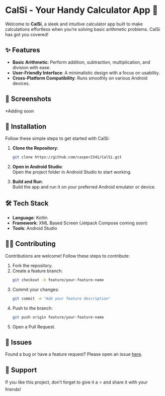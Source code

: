# CalSi - Your Handy Calculator App 🫮

Welcome to **CalSi**, a sleek and intuitive calculator app built to make calculations effortless when you’re solving basic arithmetic problems. CalSi has got you covered!

## ✨ Features

- **Basic Arithmetic**: Perform addition, subtraction, multiplication, and division with ease.  
- **User-Friendly Interface**: A minimalistic design with a focus on usability.  
- **Cross-Platform Compatibility**: Runs smoothly on various Android devices.  

## 📱 Screenshots

*Adding soon

## 🚀 Installation

Follow these simple steps to get started with CalSi:  

1. **Clone the Repository**:  
   ```bash  
   git clone https://github.com/casper2341/CalSi.git  
   ```  

2. **Open in Android Studio**:  
   Open the project folder in Android Studio to start working.  

3. **Build and Run**:  
   Build the app and run it on your preferred Android emulator or device.  

## 🛠️ Tech Stack

- **Language**: Kotlin  
- **Framework**: XML Based Screen (Jetpack Compose coming soon) 
- **Tools**: Android Studio  

## 👨‍💻 Contributing

Contributions are welcome! Follow these steps to contribute:  

1. Fork the repository.  
2. Create a feature branch:  
   ```bash  
   git checkout -b feature/your-feature-name  
   ```  
3. Commit your changes:  
   ```bash  
   git commit -m "Add your feature description"  
   ```  
4. Push to the branch:  
   ```bash  
   git push origin feature/your-feature-name  
   ```  
5. Open a Pull Request.  

## 🐛 Issues

Found a bug or have a feature request? Please open an issue [here](https://github.com/casper2341/CalSi/issues).  

## 🌟 Support

If you like this project, don’t forget to give it a ⭐ and share it with your friends!  
